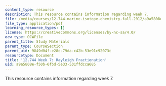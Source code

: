 ```yaml
---
content_type: resource
description: This resource contains information regarding week 7.
file: /media/courses/12-744-marine-isotope-chemistry-fall-2012/a9a5808ef50b6fbd5e33531ffdcca685_MIT12_744F12_Week7.pdf
file_type: application/pdf
learning_resource_types: []
license: https://creativecommons.org/licenses/by-nc-sa/4.0/
ocw_type: OCWFile
parent_title: Study Materials
parent_type: CourseSection
parent_uid: 9849d04f-e28c-79da-c42b-53e91c92073c
resourcetype: Document
title: '12.744 Week 7: Rayleigh Fractionation'
uid: a9a5808e-f50b-6fbd-5e33-531ffdcca685
---
```

This resource contains information regarding week 7.
